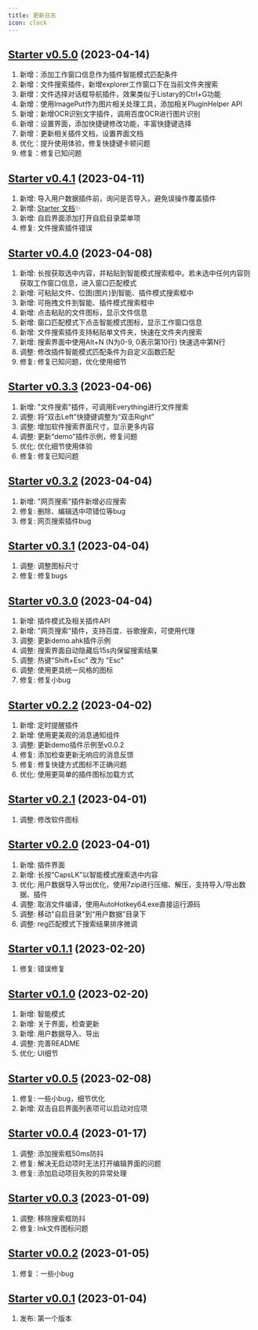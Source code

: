 ```yaml
---
title: 更新日志
icon: clock
---
```


## [Starter v0.5.0](https://github.com/ruchuby/Starter/releases/tag/v0.5.0) (2023-04-14)

1. 新增：添加工作窗口信息作为插件智能模式匹配条件
2. 新增：文件搜索插件，新增explorer工作窗口下在当前文件夹搜索
3. 新增：文件选择对话框导航插件，效果类似于Listary的Ctrl+G功能
4. 新增：使用ImagePut作为图片相关处理工具，添加相关PluginHelper API
5. 新增：新增OCR识别文字插件，调用百度OCR进行图片识别
6. 新增：设置界面，添加快捷键修改功能，丰富快捷键选择
7. 新增：更新相关插件文档，设置界面文档
8. 优化：提升使用体验，修复快捷键卡顿问题
9. 修复：修复已知问题

## [Starter v0.4.1](https://github.com/ruchuby/Starter/releases/tag/v0.4.1) (2023-04-11)

1. 新增: 导入用户数据插件前，询问是否导入，避免误操作覆盖插件
2. 新增: [Starter 文档](https://ruchuby.github.io/Starter/)✨
3. 新增: 自启界面添加打开自启目录菜单项
4. 修复: 文件搜索插件错误

## [Starter v0.4.0](https://github.com/ruchuby/Starter/releases/tag/v0.4.0) (2023-04-08)

1. 新增: 长按获取选中内容，并粘贴到智能模式搜索框中。若未选中任何内容则获取工作窗口信息，进入窗口匹配模式
2. 新增: 可粘贴文件、位图(图片)到智能、插件模式搜索框中
3. 新增: 可拖拽文件到智能、插件模式搜索框中
4. 新增: 点击粘贴的文件图标，显示文件信息
5. 新增: 窗口匹配模式下点击智能模式图标，显示工作窗口信息
6. 新增: 文件搜索插件支持粘贴单文件夹，快速在文件夹内搜索
7. 新增: 搜索界面中使用Alt+N (N为0-9, 0表示第10行) 快速选中第N行
8. 调整: 修改插件智能模式匹配条件为自定义函数匹配
9. 修复: 修复已知问题，优化使用细节

## [Starter v0.3.3](https://github.com/ruchuby/Starter/releases/tag/v0.3.3) (2023-04-06)

1. 新增: "文件搜索"插件，可调用Everything进行文件搜索
2. 调整: 将“双击Left”快捷键调整为“双击Right”
3. 调整: 增加软件搜索界面尺寸，显示更多内容
4. 调整: 更新“demo”插件示例，修复问题
5. 优化: 优化细节使用体验
6. 修复: 修复已知问题

## [Starter v0.3.2](https://github.com/ruchuby/Starter/releases/tag/v0.3.2) (2023-04-04)

1. 新增: "网页搜索"插件新增必应搜索
2. 修复: 删除、编辑选中项错位等bug
3. 修复: 网页搜索插件bug

## [Starter v0.3.1](https://github.com/ruchuby/Starter/releases/tag/v0.3.1) (2023-04-04)

1. 调整: 调整图标尺寸
2. 修复: 修复bugs

## [Starter v0.3.0](https://github.com/ruchuby/Starter/releases/tag/v0.3.0) (2023-04-04)

1. 新增: 插件模式及相关插件API
2. 新增: "网页搜索"插件，支持百度、谷歌搜索，可使用代理
3. 调整: 更新demo.ahk插件示例
4. 调整: 搜索界面自动隐藏后15s内保留搜索结果
5. 调整: 热键"Shift+Esc" 改为 "Esc"
6. 调整: 使用更具统一风格的图标
7. 修复: 修复小bug

## [Starter v0.2.2](https://github.com/ruchuby/Starter/releases/tag/v0.2.2) (2023-04-02)

1. 新增: 定时提醒插件
2. 新增: 使用更美观的消息通知组件
3. 调整: 更新demo插件示例至v0.0.2
4. 修复: 添加检查更新无响应的消息反馈
5. 修复: 修复快捷方式图标不正确问题
6. 优化: 使用更简单的插件图标加载方式

## [Starter v0.2.1](https://github.com/ruchuby/Starter/releases/tag/v0.2.1) (2023-04-01)

1. 调整: 修改软件图标

## [Starter v0.2.0](https://github.com/ruchuby/Starter/releases/tag/v0.2.0) (2023-04-01)

1. 新增: 插件界面
2. 新增: 长按“CapsLK”以智能模式搜索选中内容
3. 优化: 用户数据导入导出优化，使用7zip进行压缩、解压，支持导入/导出数据、插件
4. 调整: 取消文件编译，使用AutoHotkey64.exe直接运行源码
5. 调整: 移动"自启目录"到“用户数据”目录下
6. 调整: reg匹配模式下搜索结果排序微调

## [Starter v0.1.1](https://github.com/ruchuby/Starter/releases/tag/v0.1.1) (2023-02-20)

1. 修复: 错误修复

## [Starter v0.1.0](https://github.com/ruchuby/Starter/releases/tag/v0.1.0) (2023-02-20)

1. 新增: 智能模式
2. 新增: 关于界面，检查更新
3. 新增: 用户数据导入、导出
4. 调整: 完善README
5. 优化: UI细节

## [Starter v0.0.5](https://github.com/ruchuby/Starter/releases/tag/v0.0.5) (2023-02-08)

1. 修复: 一些小bug，细节优化
2. 新增: 双击自启界面列表项可以启动对应项

## [Starter v0.0.4](https://github.com/ruchuby/Starter/releases/tag/v0.0.4) (2023-01-17)

1. 调整: 添加搜索框50ms防抖
2. 修复: 解决无启动项时无法打开编辑界面的问题
3. 修复: 添加启动项目失败的异常处理

## [Starter v0.0.3](https://github.com/ruchuby/Starter/releases/tag/v0.0.3) (2023-01-09)

1. 调整: 移除搜索框防抖
2. 修复: lnk文件图标问题

## [Starter v0.0.2](https://github.com/ruchuby/Starter/releases/tag/v0.0.2) (2023-01-05)

1. 修复：一些小bug

## [Starter v0.0.1](https://github.com/ruchuby/Starter/releases/tag/v0.0.1) (2023-01-04)

1. 发布: 第一个版本
